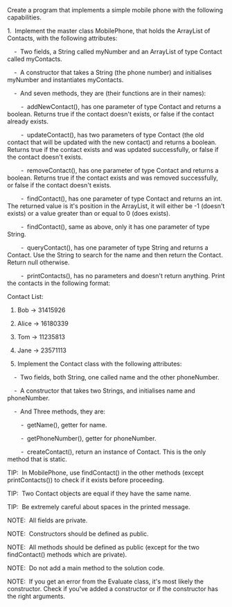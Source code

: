 Create a program that implements a simple mobile phone with the following capabilities.

1.  Implement the master class MobilePhone, that holds the ArrayList of Contacts, with the following attributes:

    -  Two fields, a String called myNumber and an ArrayList of type Contact called myContacts.

    -  A constructor that takes a String (the phone number) and initialises myNumber and instantiates myContacts.

    -  And seven methods, they are (their functions are in their names):

        -  addNewContact(), has one parameter of type Contact and returns a boolean. Returns true if the contact doesn't exists, or false if the contact already exists.

        -  updateContact(), has two parameters of type Contact (the old contact that will be updated with the new contact) and returns a boolean. Returns true if the contact exists and was updated successfully, or false if the contact doesn't exists.

        -  removeContact(), has one parameter of type Contact and returns a boolean. Returns true if the contact exists and was removed successfully, or false if the contact doesn't exists.

        -  findContact(), has one parameter of type Contact and returns an int. The returned value is it's position in the ArrayList, it will either be -1 (doesn't exists) or a value greater than or equal to 0 (does exists).

        -  findContact(), same as above, only it has one parameter of type String.

        -  queryContact(), has one parameter of type String and returns a Contact. Use the String to search for the name and then return the Contact. Return null otherwise.

        -  printContacts(), has no parameters and doesn't return anything. Print the contacts in the following format:

Contact List:
1. Bob -> 31415926
2. Alice -> 16180339
3. Tom -> 11235813
4. Jane -> 23571113

2. Implement the Contact class with the following attributes:

    -  Two fields, both String, one called name and the other phoneNumber.

    -  A constructor that takes two Strings, and initialises name and phoneNumber.

    -  And Three methods, they are:

        -  getName(), getter for name.

        -  getPhoneNumber(), getter for phoneNumber.

        -  createContact(), return an instance of Contact. This is the only method that is static.

TIP:  In MobilePhone, use findContact() in the other methods (except printContacts()) to check if it exists before proceeding.

TIP:  Two Contact objects are equal if they have the same name.

TIP:  Be extremely careful about spaces in the printed message.

NOTE:  All fields are private.

NOTE:  Constructors should be defined as public.

NOTE:  All methods should be defined as public (except for the two findContact() methods which are private).

NOTE:  Do not add a main method to the solution code.

NOTE:  If you get an error from the Evaluate class, it's most likely the constructor. Check if you've added a constructor or if the constructor has the right arguments.

